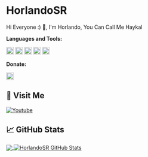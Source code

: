 # HorlandoSR
Hi Everyone :) 👋, I'm Horlando, You Can Call Me Haykal
<br>

**Languages and Tools:**

[<code><img alt="JavaScript" height="20px" src="https://media3.giphy.com/media/ln7z2eWriiQAllfVcn/200w.webp"/></code>](https://www.javascript.com/)
[<code><img alt="Python" height="20px" src="https://i.giphy.com/media/LMt9638dO8dftAjtco/200.webp"/></code>](http://python.org/)
[<code><img alt="Php" height="20px" src="https://seeklogo.com/images/P/PHP-logo-0B2FDC4529-seeklogo.com.png"/></code>](https://www.php.net/)
[<code><img alt="PocketMine" height="20px" src="https://avatars3.githubusercontent.com/u/3150836?s=200&v=4"/></code>](https://github.com/pmmp/PocketMine-MP)
[<code><img alt="Poggit" height="20px" src="https://avatars2.githubusercontent.com/u/22427965?s=400&u=ab2083244b63dc147f5841cd9e5399634a8b0853&v=4"/></code>](https://poggit.pmmp.io)

**Donate:**

[<code><img alt="Paypal" height="20px" src="https://encrypted-tbn0.gstatic.com/images?q=tbn:ANd9GcQZtu0A0ei_zJNYA2SjujzpX1MFs4j348OIuNtQSj8JBOJuy-LCwx7CzuQ&s=10"/></code>](https://saweria.co/HorlandoSRG)


## 🚶 Visit Me
[![Youtube](https://img.shields.io/badge/Youtube-FF0014?style=for-the-badge&logo=youtube&logoColor=white)](https://www.youtube.com/channel/UCgNw20utw8M3e6afru4JRZA)
## &#x1f4c8; GitHub Stats
<a href="https://github.com/HorlandoSR">
  <img align="center" src="https://github-readme-stats.vercel.app/api/top-langs/?username=HorlandoSR&layout=compact&hide_border=true" />
</a>
<a href="https://github.com/HorlandoSR">
  <img align="center" src="https://github-readme-stats.vercel.app/api?username=HorlandoSR&count_private=true&show_icons=true&hide_border=false&custom_title=My%20Github%20Stats&include_all_commits=true&hide=issues" alt="HorlandoSR GitHub Stats" />
</a>
